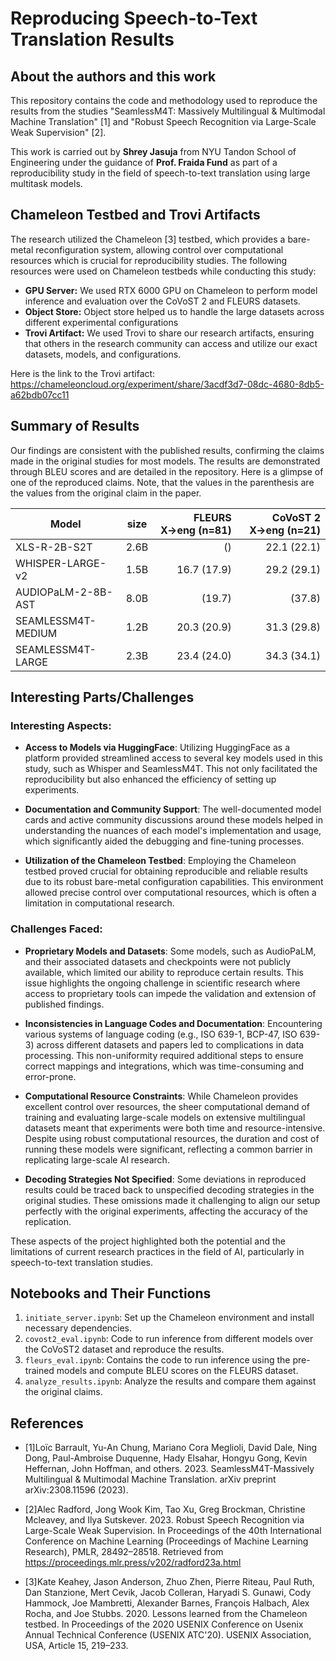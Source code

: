 
# Reproducing Speech-to-Text Translation Results

## About the authors and this work

This repository contains the code and methodology used to reproduce the results from the studies "SeamlessM4T: Massively Multilingual & Multimodal Machine Translation" [1] and "Robust Speech Recognition via Large-Scale Weak Supervision" [2]. 

This work is carried out by **Shrey Jasuja** from NYU Tandon School of Engineering under the guidance of **Prof. Fraida Fund** as part of a reproducibility study in the field of speech-to-text translation using large multitask models.

## Chameleon Testbed and Trovi Artifacts

The research utilized the Chameleon [3] testbed, which provides a bare-metal reconfiguration system, allowing control over computational resources which is crucial for reproducibility studies. The following resources were used on Chameleon testbeds while conducting this study:

- **GPU Server:** We used RTX 6000 GPU on Chameleon to perform model inference and evaluation over the CoVoST 2 and FLEURS datasets.
- **Object Store:** Object store helped us to handle the large datasets across different experimental configurations
- **Trovi Artifact:** We used Trovi to share our research artifacts, ensuring that others in the research community can access and utilize our exact datasets, models, and configurations.

Here is the link to the Trovi artifact: https://chameleoncloud.org/experiment/share/3acdf3d7-08dc-4680-8db5-a62bdb07cc11

## Summary of Results

Our findings are consistent with the published results, confirming the claims made in the original studies for most models. The results are demonstrated through BLEU scores and are detailed in the repository. Here is a glimpse of one of the reproduced claims. Note, that the values in the parenthesis are the values from the original claim in the paper.

| Model              | size | FLEURS X→eng (n=81) | CoVoST 2 X→eng (n=21) |
|--------------------|------|--------------------:|----------------------:|
| XLS-R-2B-S2T       | 2.6B |                  () |           22.1 (22.1) |
| WHISPER-LARGE-v2   | 1.5B |         16.7 (17.9) |           29.2 (29.1) |
| AUDIOPaLM-2-8B-AST | 8.0B |              (19.7) |                (37.8) |
| SEAMLESSM4T-MEDIUM | 1.2B |         20.3 (20.9) |           31.3 (29.8) |
| SEAMLESSM4T-LARGE  | 2.3B |         23.4 (24.0) |           34.3 (34.1) |

## Interesting Parts/Challenges

### Interesting Aspects:

- **Access to Models via HuggingFace**: Utilizing HuggingFace as a platform provided streamlined access to several key models used in this study, such as Whisper and SeamlessM4T. This not only facilitated the reproducibility but also enhanced the efficiency of setting up experiments.
  
- **Documentation and Community Support**: The well-documented model cards and active community discussions around these models helped in understanding the nuances of each model's implementation and usage, which significantly aided the debugging and fine-tuning processes.

- **Utilization of the Chameleon Testbed**: Employing the Chameleon testbed proved crucial for obtaining reproducible and reliable results due to its robust bare-metal configuration capabilities. This environment allowed precise control over computational resources, which is often a limitation in computational research.

### Challenges Faced:

- **Proprietary Models and Datasets**: Some models, such as AudioPaLM, and their associated datasets and checkpoints were not publicly available, which limited our ability to reproduce certain results. This issue highlights the ongoing challenge in scientific research where access to proprietary tools can impede the validation and extension of published findings.

- **Inconsistencies in Language Codes and Documentation**: Encountering various systems of language coding (e.g., ISO 639-1, BCP-47, ISO 639-3) across different datasets and papers led to complications in data processing. This non-uniformity required additional steps to ensure correct mappings and integrations, which was time-consuming and error-prone.

- **Computational Resource Constraints**: While Chameleon provides excellent control over resources, the sheer computational demand of training and evaluating large-scale models on extensive multilingual datasets meant that experiments were both time and resource-intensive. Despite using robust computational resources, the duration and cost of running these models were significant, reflecting a common barrier in replicating large-scale AI research.

- **Decoding Strategies Not Specified**: Some deviations in reproduced results could be traced back to unspecified decoding strategies in the original studies. These omissions made it challenging to align our setup perfectly with the original experiments, affecting the accuracy of the replication.

These aspects of the project highlighted both the potential and the limitations of current research practices in the field of AI, particularly in speech-to-text translation studies.


## Notebooks and Their Functions

1. `initiate_server.ipynb`: Set up the Chameleon environment and install necessary dependencies.
2. `covost2_eval.ipynb`: Code to run inference from different models over the CoVoST2 dataset and reproduce the results.
3. `fleurs_eval.ipynb`: Contains the code to run inference using the pre-trained models and compute BLEU scores on the FLEURS dataset.
4. `analyze_results.ipynb`: Analyze the results and compare them against the original claims.

## References

- [1]Loı̈c Barrault, Yu-An Chung, Mariano Cora Meglioli, David Dale, Ning Dong, Paul-Ambroise Duquenne, Hady Elsahar, Hongyu Gong, Kevin Heffernan, John Hoffman, and others. 2023. SeamlessM4T-Massively Multilingual & Multimodal Machine Translation. arXiv preprint arXiv:2308.11596 (2023).

- [2]Alec Radford, Jong Wook Kim, Tao Xu, Greg Brockman, Christine Mcleavey, and Ilya Sutskever. 2023. Robust Speech Recognition via Large-Scale Weak Supervision. In Proceedings of the 40th International Conference on Machine Learning (Proceedings of Machine Learning Research), PMLR, 28492–28518. Retrieved from https://proceedings.mlr.press/v202/radford23a.html


- [3]Kate Keahey, Jason Anderson, Zhuo Zhen, Pierre Riteau, Paul Ruth, Dan Stanzione, Mert Cevik, Jacob Colleran, Haryadi S. Gunawi, Cody Hammock, Joe Mambretti, Alexander Barnes, François Halbach, Alex Rocha, and Joe Stubbs. 2020. Lessons learned from the Chameleon testbed. In Proceedings of the 2020 USENIX Conference on Usenix Annual Technical Conference (USENIX ATC'20). USENIX Association, USA, Article 15, 219–233.

